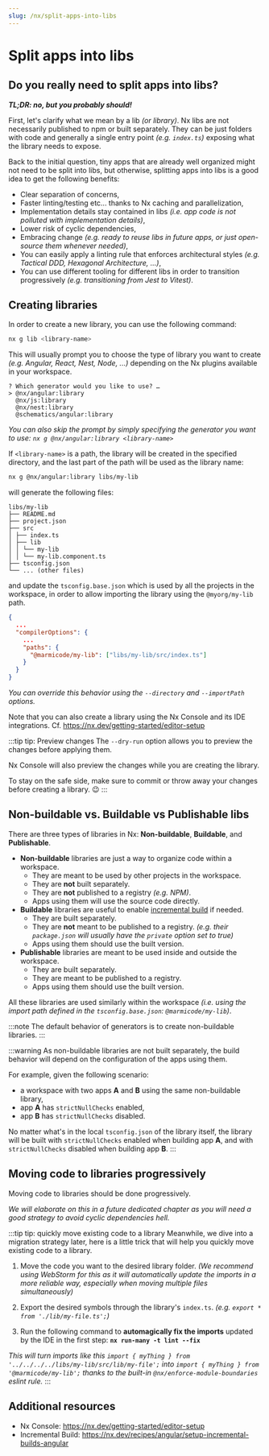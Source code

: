 ```yaml
---
slug: /nx/split-apps-into-libs
---
```


# Split apps into libs

## Do you really need to split apps into libs?

**_TL;DR: no, but you probably should!_**

First, let's clarify what we mean by a lib _(or library)_.
Nx libs are not necessarily published to npm or built separately.
They can be just folders with code and generally a single entry point _(e.g. `index.ts`)_ exposing what the library needs to expose.

Back to the initial question, tiny apps that are already well organized might not need to be split into libs, but otherwise, splitting apps into libs is a good idea to get the following benefits:

- Clear separation of concerns,
- Faster linting/testing etc... thanks to Nx caching and parallelization,
- Implementation details stay contained in libs _(i.e. app code is not polluted with implementation details)_,
- Lower risk of cyclic dependencies,
- Embracing change _(e.g. ready to reuse libs in future apps, or just open-source them whenever needed)_,
- You can easily apply a linting rule that enforces architectural styles _(e.g. Tactical DDD, Hexagonal Architecture, ...)_,
- You can use different tooling for different libs in order to transition progressively _(e.g. transitioning from Jest to Vitest)_.

## Creating libraries

In order to create a new library, you can use the following command:

```sh
nx g lib <library-name>
```

This will usually prompt you to choose the type of library you want to create _(e.g. Angular, React, Nest, Node, ...)_ depending on the Nx plugins available in your workspace.

```
? Which generator would you like to use? …
> @nx/angular:library
  @nx/js:library
  @nx/nest:library
  @schematics/angular:library
```

_You can also skip the prompt by simply specifying the generator you want to use: `nx g @nx/angular:library <library-name>`_

If `<library-name>` is a path, the library will be created in the specified directory, and the last part of the path will be used as the library name:

```sh
nx g @nx/angular:library libs/my-lib
```

will generate the following files:

```
libs/my-lib
├── README.md
├── project.json
├── src
│ ├── index.ts
│ ├── lib
│ │ └── my-lib
│ │ └── my-lib.component.ts
├── tsconfig.json
└── ... (other files)
```

and update the `tsconfig.base.json` which is used by all the projects in the workspace, in order to allow importing the library using the `@myorg/my-lib` path.

```json
{
  ...
  "compilerOptions": {
    ...
    "paths": {
      "@marmicode/my-lib": ["libs/my-lib/src/index.ts"]
    }
  }
}
```

_You can override this behavior using the `--directory` and `--importPath` options._

Note that you can also create a library using the Nx Console and its IDE integrations.
Cf. https://nx.dev/getting-started/editor-setup

:::tip tip: Preview changes
The `--dry-run` option allows you to preview the changes before applying them.

Nx Console will also preview the changes while you are creating the library.

To stay on the safe side, make sure to commit or throw away your changes before creating a library. 😉
:::

## Non-buildable vs. Buildable vs Publishable libs

There are three types of libraries in Nx: **Non-buildable**, **Buildable**, and **Publishable**.

- **Non-buildable** libraries are just a way to organize code within a workspace.
  - They are meant to be used by other projects in the workspace.
  - They are **not** built separately.
  - They are **not** published to a registry _(e.g. NPM)_.
  - Apps using them will use the source code directly.
- **Buildable** libraries are useful to enable [incremental build](https://nx.dev/recipes/angular/setup-incremental-builds-angular) if needed.
  - They are built separately.
  - They are **not** meant to be published to a registry. _(e.g. their `package.json` will usually have the `private` option set to true)_
  - Apps using them should use the built version.
- **Publishable** libraries are meant to be used inside and outside the workspace.
  - They are built separately.
  - They are meant to be published to a registry.
  - Apps using them should use the built version.

All these libraries are used similarly within the workspace _(i.e. using the import path defined in the `tsconfig.base.json`: `@marmicode/my-lib`)_.

:::note
The default behavior of generators is to create non-buildable libraries.
:::

:::warning
As non-buildable libraries are not built separately, the build behavior will depend on the configuration of the apps using them.

For example, given the following scenario:

- a workspace with two apps **A** and **B** using the same non-buildable library,
- app **A** has `strictNullChecks` enabled,
- app **B** has `strictNullChecks` disabled.

No matter what's in the local `tsconfig.json` of the library itself, the library will be built with `strictNullChecks` enabled when building app **A**, and with `strictNullChecks` disabled when building app **B**.
:::

## Moving code to libraries progressively

Moving code to libraries should be done progressively.

_We will elaborate on this in a future dedicated chapter as you will need a good strategy to avoid cyclic dependencies hell._

:::tip tip: quickly move existing code to a library
Meanwhile, we dive into a migration strategy later, here is a little trick that will help you quickly move existing code to a library.

1. Move the code you want to the desired library folder. _(We recommend using WebStorm for this as it will automatically update the imports in a more reliable way, especially when moving multiple files simultaneously)_

2. Export the desired symbols through the library's `index.ts`. _(e.g. `export * from './lib/my-file.ts';`)_

3. Run the following command to **automagically fix the imports** updated by the IDE in the first step: **`nx run-many -t lint --fix`**

_This will turn imports like this `import { myThing } from '../../../../libs/my-lib/src/lib/my-file';` into `import { myThing } from '@marmicode/my-lib';` thanks to the built-in `@nx/enforce-module-boundaries` eslint rule._
:::

## Additional resources

- Nx Console: https://nx.dev/getting-started/editor-setup
- Incremental Build: https://nx.dev/recipes/angular/setup-incremental-builds-angular
